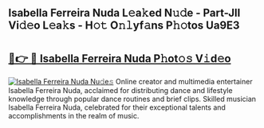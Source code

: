 ## Isabella Ferreira Nuda L𝚎a𝚔ed N𝚞𝚍e - Part-JlI Vi𝚍𝚎o L𝚎a𝚔s - H𝚘𝚝 O𝚗𝚕yf𝚊ns P𝚑𝚘tos Ua9E3

# <h2><a href="http://kf407zb.oniu.top/?m=Isabella+Ferreira+Nuda">🔗👉 🔴 Isabella Ferreira Nuda P𝚑ot𝚘𝚜 V𝚒d𝚎o</a></h2>

[![Isabella Ferreira Nuda Nu𝚍e𝚜](https://i.imgur.com/0qMVB7G.gif)](http://kf407zb.oniu.top/?m=Isabella+Ferreira+Nuda)
Online creator and multimedia entertainer Isabella Ferreira Nuda, acclaimed for distributing dance and lifestyle knowledge through popular dance routines and brief clips. Skilled musician Isabella Ferreira Nuda, celebrated for their exceptional talents and accomplishments in the realm of music.  

